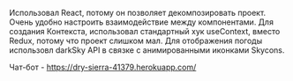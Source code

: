 Использовал React, потому он позволяет декомпозировать проект. Очень удобно настроить взаимодействие между компонентами.
Для создания Контекста, использовал стандартный хук useContext, вместо Redux, потому что проект слишком мал.
Для отображения погоды использовл darkSky API в связке с анимированными иконками Skycons.

Чат-бот - https://dry-sierra-41379.herokuapp.com/
